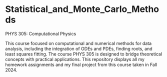 # Statistical_and_Monte_Carlo_Methods
PHYS 305: Computational Physics

This course focused on computational and numerical methods for data analysis, including the integration of ODEs and PDEs, finding roots, and least squares fitting. The course PHYS 305 is designed to bridge theoretical concepts with practical applications.
This repository displays all my homework assignments and my final project from this course taken in Fall 2024.
